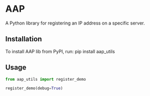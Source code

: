 # AAP

A Python library for registering an IP address on a specific server.

## Installation

To install AAP lib from PyPI, run: pip install aap_utils


## Usage

```python
from aap_utils import register_demo

register_demo(debug=True)

